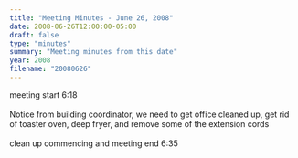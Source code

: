 ```yaml
---
title: "Meeting Minutes - June 26, 2008"
date: 2008-06-26T12:00:00-05:00
draft: false
type: "minutes"
summary: "Meeting minutes from this date"
year: 2008
filename: "20080626"
---
```


meeting start 6:18<br />
<br />
Notice from building coordinator, we need to get office cleaned up, get rid of toaster oven, deep fryer, and remove some of the extension cords<br />
<br />
clean up commencing and meeting end 6:35
